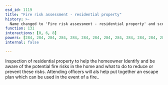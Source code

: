 ```yaml
---
esd_id: 1119
title: "Fire risk assessment - residential property"
history: >-
  Name changed to 'Fire risk assessment - residential property' and scope notes updated in version 4.00.
function: 131
interactions: [0, 6, 8]
powers: [284, 284, 284, 284, 284, 284, 284, 284, 284, 284, 284, 284, 284, 284, 284, 284, 284, 284, 284, 284, 284, 284, 284, 284, 284, 284, 284, 284, 284, 284, 290, 290, 290, 290, 290, 290, 290, 290, 290, 290, 290, 290, 290, 290, 290, 290, 290, 290, 290, 290, 290, 290, 290, 290, 290, 290, 290, 290, 290, 290, 290, 290, 290, 290]
internal: false

---
```


Inspection of residential property to help the homeowner Identify and be aware of the potential fire risks in the home and what to do to reduce or prevent these risks. Attending officers will als help put together an escape plan which can be used in the event of a fire..

